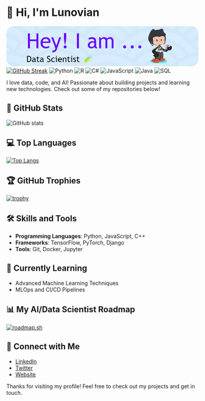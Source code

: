 # 👋 Hi, I'm Lunovian
![Header](./github-header.png) [![GitHub Streak](https://streak-stats.demolab.com/?user=lunovian)](https://git.io/streak-stats)
![Python](https://img.shields.io/badge/Code-Python-informational?style=for-the-badge&logo=python&color=3776AB)
![R](https://img.shields.io/badge/Code-R-informational?style=for-the-badge&logo=r&color=276DC3)
![C#](https://img.shields.io/badge/Code-C%23-informational?style=for-the-badge&logo=csharp&color=239120)
![JavaScript](https://img.shields.io/badge/Code-JavaScript-informational?style=for-the-badge&logo=javascript&color=F7DF1E)
![Java](https://img.shields.io/badge/Code-Java-informational?style=for-the-badge&logo=java&color=5382A1)
![SQL](https://img.shields.io/badge/Code-SQL-informational?style=for-the-badge&logo=postgresql&color=FF5733)

I love data, code, and AI! Passionate about building projects and learning new technologies. Check out some of my repositories below!

## 🚀 GitHub Stats
![GitHub stats](https://github-readme-stats.vercel.app/api?username=lunovian&show_icons=true&theme=radical)

## 💻 Top Languages
[![Top Langs](https://github-readme-stats.vercel.app/api/top-langs/?username=lunovian&layout=donut&theme=radical)](https://github.com/lunovian/github-readme-stats)

## 🏆 GitHub Trophies
[![trophy](https://github-profile-trophy.vercel.app/?username=lunovian&theme=radical)](https://github.com/lunovian/github-profile-trophy)

## 🛠 Skills and Tools
- **Programming Languages**: Python, JavaScript, C++
- **Frameworks**: TensorFlow, PyTorch, Django
- **Tools**: Git, Docker, Jupyter

## 🌱 Currently Learning
- Advanced Machine Learning Techniques
- MLOps and CI/CD Pipelines

## 📊 My AI/Data Scientist Roadmap
[![roadmap.sh](https://roadmap.sh/card/tall/66ddc1aec46f68d052f33259?variant=dark&roadmaps=ai-data-scientist)](https://roadmap.sh)

## 🔗 Connect with Me
- [LinkedIn](https://linkedin.com/in/lunovian)
- [Twitter](https://twitter.com/lunovian)
- [Website](https://lunovian.dev)

Thanks for visiting my profile! Feel free to check out my projects and get in touch.
